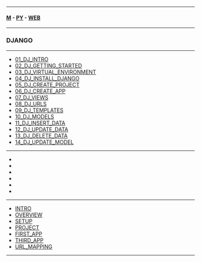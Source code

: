 
---

#### [M](https://github.com/ttltrk/TTT/blob/master/menu.md) - [PY](https://github.com/ttltrk/TTT/blob/master/PY/PY.md) - [WEB](https://github.com/ttltrk/TTT/blob/master/PY/WEB/WEB.md)

---

### DJANGO

---

* [01_DJ_INTRO](https://github.com/ttltrk/TTT/blob/master/PY/WEB/DJANGO/01_DJ_INTRO/01_DJ_INTRO.md)
* [02_DJ_GETTING_STARTED](https://github.com/ttltrk/TTT/blob/master/PY/WEB/DJANGO/02_DJ_GETTING_STARTED/02_DJ_GETTING_STARTED.md)
* [03_DJ_VIRTUAL_ENVIRONMENT](https://github.com/ttltrk/TTT/blob/master/PY/WEB/DJANGO/03_DJ_VIRTUAL_ENVIRONMENT/03_DJ_VIRTUAL_ENVIRONMENT.md)
* [04_DJ_INSTALL_DJANGO](https://github.com/ttltrk/TTT/blob/master/PY/WEB/DJANGO/04_DJ_INSTALL_DJANGO/04_DJ_INSTALL_DJANGO.md)
* [05_DJ_CREATE_PROJECT](https://github.com/ttltrk/TTT/blob/master/PY/WEB/DJANGO/05_DJ_CREATE_PROJECT/05_DJ_CREATE_PROJECT.md)
* [06_DJ_CREATE_APP](https://github.com/ttltrk/TTT/blob/master/PY/WEB/DJANGO/06_DJ_CREATE_APP/06_DJ_CREATE_APP.md)
* [07_DJ_VIEWS](https://github.com/ttltrk/TTT/blob/master/PY/WEB/DJANGO/07_DJ_VIEWS/07_DJ_VIEWS.md)
* [08_DJ_URLS](https://github.com/ttltrk/TTT/blob/master/PY/WEB/DJANGO/08_DJ_URLS/08_DJ_URLS.md)
* [09_DJ_TEMPLATES](https://github.com/ttltrk/TTT/blob/master/PY/WEB/DJANGO/09_DJ_TEMPLATES/09_DJ_TEMPLATES.md)
* [10_DJ_MODELS](https://github.com/ttltrk/TTT/blob/master/PY/WEB/DJANGO/10_DJ_MODELS/10_DJ_MODELS.md)
* [11_DJ_INSERT_DATA](https://github.com/ttltrk/TTT/blob/master/PY/WEB/DJANGO/11_DJ_INSERT_DATA/11_DJ_INSERT_DATA.md)
* [12_DJ_UPDATE_DATA](https://github.com/ttltrk/TTT/blob/master/PY/WEB/DJANGO/12_DJ_UPDATE_DATA/12_DJ_UPDATE_DATA.md)
* [13_DJ_DELETE_DATA](https://github.com/ttltrk/TTT/blob/master/PY/WEB/DJANGO/13_DJ_DELETE_DATA/13_DJ_DELETE_DATA.md)
* [14_DJ_UPDATE_MODEL](https://github.com/ttltrk/TTT/blob/master/PY/WEB/DJANGO/14_DJ_UPDATE_MODEL/14_DJ_UPDATE_MODEL.md)

---

* []()
* []()
* []()
* []()
* []()
* []()

---

* [INTRO](https://github.com/ttltrk/TTT/blob/master/PY/WEB/DJANGO/INTRO/INTRO.md)
* [OVERVIEW](https://github.com/ttltrk/TTT/blob/master/PY/WEB/DJANGO/OVERVIEW/OVERVIEW.md)
* [SETUP](https://github.com/ttltrk/TTT/blob/master/PY/WEB/DJANGO/SETUP/SETUP.md)
* [PROJECT](https://github.com/ttltrk/TTT/blob/master/PY/WEB/DJANGO/PROJECT/PROJECT.md)
* [FIRST_APP](https://github.com/ttltrk/TTT/blob/master/PY/WEB/DJANGO/FIRST_APP/FIRST_APP.md)
* [THIRD_APP](https://github.com/ttltrk/TTT/blob/master/PY/WEB/DJANGO/THIRD_APP/THIRD_APP.md)
* [URL_MAPPING](https://github.com/ttltrk/TTT/blob/master/PY/WEB/DJANGO/URL_MAPPING/URL_MAPPING.md)

---
